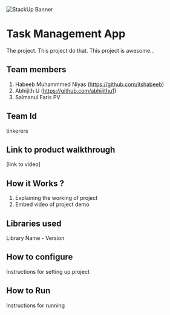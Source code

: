 ![StackUp Banner]([https://tinkerhub.frappe.cloud/files/stackup%20banner.jpeg])
# Task Management App
The project. This project do that. This project is awesome...
## Team members
1. Habeeb Muhammmed Niyas (https://github.com/itshabeeb)
2. Abhijith U (https://github.com/abhijithu1)
3. Salmanul Faris PV
## Team Id
tinkerers
## Link to product walkthrough
[link to video]
## How it Works ?
1. Explaining the working of project
2. Embed video of project demo
## Libraries used
Library Name - Version
## How to configure
Instructions for setting up project
## How to Run
Instructions for running
